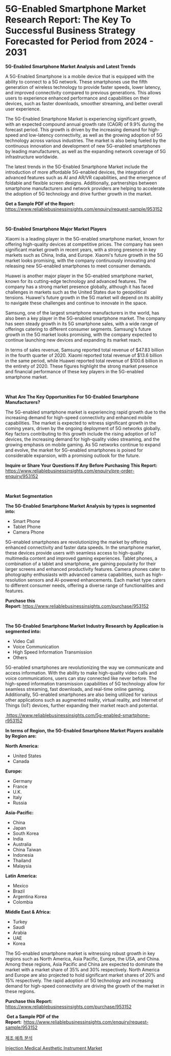 <p><h1>5G-Enabled Smartphone Market Research Report: The Key To Successful Business Strategy Forecasted for Period from 2024 - 2031</h1></p><p><strong>5G-Enabled Smartphone Market Analysis and Latest Trends</strong></p>
<p><p>A 5G-Enabled Smartphone is a mobile device that is equipped with the ability to connect to a 5G network. These smartphones use the fifth generation of wireless technology to provide faster speeds, lower latency, and improved connectivity compared to previous generations. This allows users to experience enhanced performance and capabilities on their devices, such as faster downloads, smoother streaming, and better overall user experience.</p><p>The 5G-Enabled Smartphone Market is experiencing significant growth, with an expected compound annual growth rate (CAGR) of 9.9% during the forecast period. This growth is driven by the increasing demand for high-speed and low-latency connectivity, as well as the growing adoption of 5G technology across various industries. The market is also being fueled by the continuous innovation and development of new 5G-enabled smartphones by leading manufacturers, as well as the expanding network coverage of 5G infrastructure worldwide.</p><p>The latest trends in the 5G-Enabled Smartphone Market include the introduction of more affordable 5G-enabled devices, the integration of advanced features such as AI and AR/VR capabilities, and the emergence of foldable and flexible screen designs. Additionally, partnerships between smartphone manufacturers and network providers are helping to accelerate the adoption of 5G technology and drive further growth in the market.</p></p>
<p><strong>Get a Sample PDF of the Report:&nbsp;</strong> <a href="https://www.reliablebusinessinsights.com/enquiry/request-sample/953152">https://www.reliablebusinessinsights.com/enquiry/request-sample/953152</a></p>
<p>&nbsp;</p>
<p><strong>5G-Enabled Smartphone Major Market Players</strong></p>
<p><p>Xiaomi is a leading player in the 5G-enabled smartphone market, known for offering high-quality devices at competitive prices. The company has seen significant market growth in recent years, with a strong presence in key markets such as China, India, and Europe. Xiaomi's future growth in the 5G market looks promising, with the company continuously innovating and releasing new 5G-enabled smartphones to meet consumer demands.</p><p>Huawei is another major player in the 5G-enabled smartphone market, known for its cutting-edge technology and advanced features. The company has a strong market presence globally, although it has faced challenges in markets such as the United States due to geopolitical tensions. Huawei's future growth in the 5G market will depend on its ability to navigate these challenges and continue to innovate in the space.</p><p>Samsung, one of the largest smartphone manufacturers in the world, has also been a key player in the 5G-enabled smartphone market. The company has seen steady growth in its 5G smartphone sales, with a wide range of offerings catering to different consumer segments. Samsung's future growth in the 5G market looks promising, with the company expected to continue launching new devices and expanding its market reach.</p><p>In terms of sales revenue, Samsung reported total revenue of $47.83 billion in the fourth quarter of 2020. Xiaomi reported total revenue of $13.6 billion in the same period, while Huawei reported total revenue of $100.6 billion in the entirety of 2020. These figures highlight the strong market presence and financial performance of these key players in the 5G-enabled smartphone market.</p></p>
<p>&nbsp;</p>
<p><strong>What Are The Key Opportunities For 5G-Enabled Smartphone Manufacturers?</strong></p>
<p><p>The 5G-enabled smartphone market is experiencing rapid growth due to the increasing demand for high-speed connectivity and enhanced mobile capabilities. The market is expected to witness significant growth in the coming years, driven by the ongoing deployment of 5G networks globally. Key factors contributing to this growth include the rising adoption of IoT devices, the increasing demand for high-quality video streaming, and the growing emphasis on mobile gaming. As 5G networks continue to expand and evolve, the market for 5G-enabled smartphones is poised for considerable expansion, with a promising outlook for the future.</p></p>
<p><strong>Inquire or Share Your Questions If Any Before Purchasing This Report:</strong> <a href="https://www.reliablebusinessinsights.com/enquiry/pre-order-enquiry/953152">https://www.reliablebusinessinsights.com/enquiry/pre-order-enquiry/953152</a></p>
<p>&nbsp;</p>
<p><strong>Market Segmentation</strong></p>
<p><strong>The 5G-Enabled Smartphone Market Analysis by types is segmented into:</strong></p>
<p><ul><li>Smart Phone</li><li>Tablet Phone</li><li>Camera Phone</li></ul></p>
<p><p>5G-enabled smartphones are revolutionizing the market by offering enhanced connectivity and faster data speeds. In the smartphone market, these devices provide users with seamless access to high-quality multimedia content and improved gaming experiences. Tablet phones, a combination of a tablet and smartphone, are gaining popularity for their larger screens and enhanced productivity features. Camera phones cater to photography enthusiasts with advanced camera capabilities, such as high-resolution sensors and AI-powered enhancements. Each market type caters to different consumer needs, offering a diverse range of functionalities and features.</p></p>
<p><strong>Purchase this Report:&nbsp;</strong><a href="https://www.reliablebusinessinsights.com/purchase/953152">https://www.reliablebusinessinsights.com/purchase/953152</a></p>
<p>&nbsp;</p>
<p><strong>The 5G-Enabled Smartphone Market Industry Research by Application is segmented into:</strong></p>
<p><ul><li>Video Call</li><li>Voice Communication</li><li>High Speed Information Transmission</li><li>Others</li></ul></p>
<p><p>5G-enabled smartphones are revolutionizing the way we communicate and access information. With the ability to make high-quality video calls and voice communications, users can stay connected like never before. The high-speed information transmission capabilities of 5G technology allow for seamless streaming, fast downloads, and real-time online gaming. Additionally, 5G-enabled smartphones are also being utilized for various other applications such as augmented reality, virtual reality, and Internet of Things (IoT) devices, further expanding their market reach and potential.</p></p>
<p><a href="https://www.reliablebusinessinsights.com/5g-enabled-smartphone-r953152">&nbsp;https://www.reliablebusinessinsights.com/5g-enabled-smartphone-r953152</a></p>
<p><strong>In terms of Region, the 5G-Enabled Smartphone Market Players available by Region are:</strong></p>
<p>
    <p> <strong> North America: </strong>
        <ul>
            <li>United States</li>
            <li>Canada</li>
        </ul>
        </p> 
    <p> <strong> Europe: </strong>
        <ul>
            <li>Germany</li>
            <li>France</li>
            <li>U.K.</li>
            <li>Italy</li>
            <li>Russia</li>
        </ul>
        </p> 
    <p> <strong> Asia-Pacific: </strong>
        <ul>
            <li>China</li>
            <li>Japan</li>
            <li>South Korea</li>
            <li>India</li>
            <li>Australia</li>
            <li>China Taiwan</li>
            <li>Indonesia</li>
            <li>Thailand</li>
            <li>Malaysia</li>
        </ul>
        </p> 
    <p> <strong> Latin America: </strong>
        <ul>
            <li>Mexico</li>
            <li>Brazil</li>
            <li>Argentina Korea</li>
            <li>Colombia</li>
        </ul>
        </p> 
    <p> <strong> Middle East & Africa: </strong>
        <ul>
            <li>Turkey</li>
            <li>Saudi</li>
            <li>Arabia</li>
            <li>UAE</li>
            <li>Korea</li>
        </ul>
    </p>
    </p>
<p><p>The 5G-enabled smartphone market is witnessing robust growth in key regions such as North America, Asia Pacific, Europe, the USA, and China. Among these regions, Asia Pacific and China are expected to dominate the market with a market share of 35% and 30% respectively. North America and Europe are also projected to hold significant market shares of 20% and 15% respectively. The rapid adoption of 5G technology and increasing demand for high-speed connectivity are driving the growth of the market in these regions.</p></p>
<p><strong>Purchase this Report: </strong><a href="https://www.reliablebusinessinsights.com/purchase/953152">https://www.reliablebusinessinsights.com/purchase/953152</a></p>
<p>&nbsp;<strong>Get a Sample PDF of the Report:&nbsp;&nbsp;</strong><a href="https://www.reliablebusinessinsights.com/enquiry/request-sample/953152">https://www.reliablebusinessinsights.com/enquiry/request-sample/953152</a></p>
<p><strong></strong></p>
<p><p><a href="https://github.com/vdhdwjyp90142/Market-Research-Report-List-3/blob/main/601329777729.md">제조 예측 분석</a></p><p><a href="https://github.com/AmbushAL/Market-Research-Report-List-1/blob/main/injection-medical-aesthetic-instrument-market.md">Injection Medical Aesthetic Instrument Market</a></p></p>